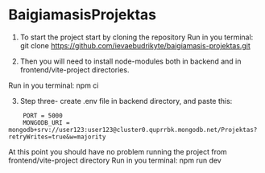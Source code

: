 ﻿# BaigiamasisProjektas
 
1. To start the project start by cloning the repository
Run in you terminal:
git clone https://github.com/ievaebudrikyte/baigiamasis-projektas.git

2. Then you will need to install node-modules both in backend and in frontend/vite-project directories.

Run in you terminal:
npm ci

3. Step three- create .env file in backend directory, and paste this:
```
	PORT = 5000
	MONGODB_URI = mongodb+srv://user123:user123@cluster0.quprrbk.mongodb.net/Projektas?retryWrites=true&w=majority
```
At this point you should have no problem running the project from frontend/vite-project directory
Run in you terminal:
npm run dev
